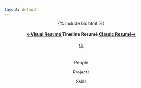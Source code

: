 ```yaml
---
layout: default
---
```

<script src="https://d3js.org/d3.v3.js"></script>
<!--Responsive Introduction contained here -->
  <header class="intro" id="intro-link">
    <div class="container">
      {% include bio.html %}
      <div class="row text-center">
        <div class="col-lg-12 col-md-12 col-sm-12 col-xs-12 order-2 align-self-center">
        <h4><a href="/">←<small style="font-size:14px;">Visual Resumé </small></a>Timeline Resumé <a href="/classic.html"><small style="font-size:14px;">Classic Resumé</small>→</a></h4>
          <a href="https://bonkerfield.org/2015/01/a-better-linkedin/"><span class="mytooltip" tlite="se" title="<p style=&quot;margin-bottom:0;font-size:1.2em;text-align:center&quot;>Displays connections between people I've worked with, <br/> projects I've worked on, and skills required for each project.<br/> Width is scale of project, height is time occupied. <br/> You can click on a project for more details. </p>" >🛈</span></a>
        </div>
      </div>
    </div>
    <div class="align-self-center" style="max-width: 800px;margin-left: auto;margin-right: auto;padding-left:5px;padding-right:5px;padding-top:20px;" >
      <p class="alignleft">People</p>
      <p class="aligncenter">Projects</p>
      <p class="alignright">Skills</p>
    </div>
    <div id="loading-bar-spinner" class="spinner"><div class="spinner-icon"></div></div>

</header>




<script src="https://d3js.org/d3.v4.min.js"></script>
<script src="//d3js.org/d3-scale-chromatic.v0.3.min.js"></script>

<script src="sankey.js"></script>
<script>

var units = "Widgets";

// set the dimensions and margins of the graph
var maxwidth = 800
var margin = {top: 0, right: 10, bottom: 10, left: 10};
var width = document.body.clientWidth - margin.left*2 - margin.right*2;
width = width < maxwidth ? width : maxwidth
height_factor = 15*width / 800
var height = document.body.clientHeight*height_factor - margin.top - margin.bottom;
width_scale = width
var format_date = d3.timeParse("%m/%d/%y");

// format variables
var formatNumber = d3.format(",.0f"),    // zero decimal places
    format = function(d) { return formatNumber(d) + " " + units; },
    color = d3.scaleOrdinal(d3.schemePastel1);

// append the svg object to the body of the page
var svg = d3.select("body").append("svg")
    .attr("width", width + margin.left + margin.right)
    .attr("height", height + margin.top + margin.bottom)
  .append("g")
    .attr("transform",
          "translate(" + margin.left + "," + margin.top + ")");

// Set the sankey diagram properties
var sankey = d3.sankey()
    .nodeWidth(36)
    .nodePadding(40)
    .size([width, height]);

var path = sankey.link();
d3.json("https://spreadsheets.google.com/feeds/list/1WmkDCeImSR7k5JnNn7HE4ZiDH3j4X-iIarkBrbbPvQ8/2/public/values?alt=json", function (meta_result) {
  var metadata = {};
  for (var i = 0; i < meta_result.feed.entry.length; i += 1) {
      proj = meta_result.feed.entry[i].gsx$project.$t
      metadata[proj] = {
          "color": meta_result.feed.entry[i].gsx$color.$t,
          "link": meta_result.feed.entry[i].gsx$link.$t,
          "order": meta_result.feed.entry[i].gsx$order.$t,
          "description": meta_result.feed.entry[i].gsx$description.$t
      }
  }
  d3.json("https://spreadsheets.google.com/feeds/list/1WmkDCeImSR7k5JnNn7HE4ZiDH3j4X-iIarkBrbbPvQ8/1/public/values?alt=json", function (agg_result) {
    unique_projects = {};
    for (var i = 0; i < agg_result.feed.entry.length; i += 1) {
      valval = agg_result.feed.entry[i].gsx$value.$t;
      project_val = agg_result.feed.entry[i].gsx$project.$t;
      date_val = agg_result.feed.entry[i].gsx$date.$t;
      date_val = format_date(date_val);
      if (!(project_val in unique_projects)){
        unique_projects[project_val] = {"months":0, "val":0, "date": format_date('01/01/01'), "min_date": format_date('01/01/50')};
      }
      if(parseFloat(valval)>0.025){
        unique_projects[project_val]["val"]+=parseFloat(valval);
        unique_projects[project_val]["months"]+=1;
        if (date_val > unique_projects[project_val]["date"]){
          unique_projects[project_val]["date"] = date_val
        }
        if (date_val < unique_projects[project_val]["min_date"]){
          unique_projects[project_val]["min_date"] = date_val
        }
      }
    }
    max_date = format_date('01/01/01')
    min_date = format_date('01/01/50')
    for (var k in unique_projects){
      date_val = unique_projects[k]["date"]
      if (date_val > max_date){
        max_date = date_val
      }
      if (date_val < min_date){
        min_date = date_val
      }
    }

    timescaler = d3.scaleTime().domain([min_date, max_date]).range([1,0])
// load the data
    d3.json("https://spreadsheets.google.com/feeds/list/1WmkDCeImSR7k5JnNn7HE4ZiDH3j4X-iIarkBrbbPvQ8/3/public/values?alt=json", function(result) {
      data = []
      for (var i = 0; i < result.feed.entry.length; i += 1) {
              data.push({
                  "source": result.feed.entry[i].gsx$source.$t,
                  "target": result.feed.entry[i].gsx$target.$t
              });
          }


      //set up graph in same style as original example but empty
      graph = {"nodes" : [], "links" : []};

      data.forEach(function (d) {
        graph.nodes.push({ "name": d.source});
        graph.nodes.push({ "name": d.target});
        graph.links.push({ "source": d.source,
                           "target": d.target,
                           "value": +1 });
       });

      // return only the distinct / unique nodes
      graph.nodes = d3.keys(d3.nest()
        .key(function (d) { return d.name; })
        .object(graph.nodes));

      // loop through each link replacing the text with its index from node
      graph.links.forEach(function (d, i) {
        graph.links[i].source = graph.nodes.indexOf(graph.links[i].source);
        graph.links[i].target = graph.nodes.indexOf(graph.links[i].target);
      });

      // now loop through each nodes to make nodes an array of objects
      // rather than an array of strings
      graph.nodes.forEach(function (d, i) {
        thecolor = color(d.replace(/ .*/, ""))
        theorder = 2
        theheight =  1;
        thewidth = 1;
        thedate = timescaler(max_date)
        the_date_range = ""
        thelink = ""
        if (d in metadata){
          thecolor =  metadata[d]['color'];
          theorder = metadata[d]['order'];
          thelink = metadata[d]['link']
        }
        if (d in unique_projects){
          theheight =  unique_projects[d]['months'];
          thewidth =  unique_projects[d]['val'];
          thedate =  timescaler(unique_projects[d]['date']);
          if(unique_projects[d]['min_date'].getYear()!=unique_projects[d]['date'].getYear()){
            the_date_range = (1900+unique_projects[d]['min_date'].getYear()) + "-" + (1900+unique_projects[d]['date'].getYear());
          }else{
            the_date_range = (1900+unique_projects[d]['min_date'].getYear())
          }
        }
        graph.nodes[i] = { "name": d, "color": thecolor, "order": theorder, "myheight": theheight, "mywidth": thewidth/theheight, "mydate": thedate, "link": thelink, "daterange": the_date_range  };
      });

      sankey
          .nodes(graph.nodes)
          .links(graph.links)
          .layout(32);

      left_bound = width / 8
      right_bound = 7 * width / 8

      graph.nodes.forEach(function(d) {
        d.y = d.x < right_bound && d.x > left_bound ? d.mydate*2700*height_factor/18 : d.y
        d.dy = d.x < right_bound && d.x > left_bound ? d.myheight*20*height_factor/18 : d.dy
        d.dx = d.x < right_bound && d.x > left_bound ? d.mywidth*width_scale/4.5 : d.dx
        d.x = d.x + width_scale/10*(d.x < right_bound && d.x > left_bound ? 7*(0.4-d.mywidth) : 0)
        // d.dx = d.dx*(1+(d.x < 3* width / 4 && d.x >  width / 4 ? d.order : 0))
      });
      sankey.relayout();
      // add in the links
      var link = svg.append("g").selectAll(".link")
          .data(graph.links)
        .enter().append("path")
          .attr("class", "link")
          .attr("d", path)
          .style('opacity', 0.5)
          .style("stroke-width", 2)
          .sort(function(a, b) { return b.dy - a.dy; });

      // add the link titles
      link.append("title")
            .text(function(d) {
            return d.source.name + " → " +
                    d.target.name; });

      // add in the nodes
      var node = svg.append("g").selectAll(".node")
          .data(graph.nodes)
        .enter().append("g")
          .attr("class", "node")
          .attr("transform", function(d) {
          return "translate(" + d.x + "," + d.y + ")"; });

      // add the rectangles for the nodes
      noderects = node.append("a")
          .attr("xlink:href", function(d) { return d.link; })
          .append("rect")
          .attr("height", function(d) { return d.dy; })
          .attr("width", function(d) { return d.dx; })
          .style("fill", function(d) { return d.color; })
          .style("stroke", function(d) {
          return d3.rgb(d.color).darker(2); });

      node
        .on('mouseover', function (d) {
          // Highlight the nodes: every node is green except of him
          tohilight = []
          for (var l in graph.links){
            link_d = graph.links[l]
            if (link_d.target.name === d.name){
              tohilight.push(link_d.source.name)
            }
            if (link_d.source.name === d.name){
              tohilight.push(link_d.target.name)
            }
          }
          node.select('text').style('opacity', 0.1)
          node.select('rect').style('opacity', function(d){ return tohilight.includes(d.name) ? 1 : 0.1})
          node.select('text').style('opacity', function(d){ return tohilight.includes(d.name) ? 1 : 0.1})
          d3.select(this).select('rect').style('opacity', 1)
          d3.select(this).select('text').style('opacity', 1)
          // Highlight the connections
          link
            .style('opacity', function (link_d) { return link_d.source.name === d.name || link_d.target.name === d.name ? 1 : 0.2;})
        })
        .on('mouseout', function (d) {
          node.select('rect').style('opacity', 0.9)
          node.select('text').style('opacity', 0.5)
          link.style('opacity', 0.5)
        })

      // add in the title for the nodes
      font_size = "12px"
      if(width_scale<600){
        font_size = "10px"
      }
      node.append("text")
          .attr("font-size", font_size)
          .attr("x", function(d) { return sankey.nodeWidth(); })
          .attr("y", function(d) { return 15+ d.dy ; })
          .attr("text-anchor", "end")
          .attr("transform", null)
          .text(function(d) { return d.name; })
          .attr("fill", "gray")
          .attr("opacity", "0.5")
        .filter(function(d) { return d.x < right_bound; })
          .attr("fill", "black")
          .attr("x", -5)
          .attr("y", 15)
          .attr("text-anchor", "end")
          .attr("transform", "rotate(-90)")
        .filter(function(d) { return d.x <  left_bound; })
          .attr("fill", "gray")
          .attr("y", function(d) { return 15+ d.dy ; })
          .attr("x", 0)
          .attr("transform", null)
          .attr("text-anchor", "start");
      node.append("text")
        .filter(function(d) { return d.dx > 30; })
        .filter(function(d) { return d.x < right_bound; })
        .filter(function(d) { return d.x >  left_bound; })
          .attr("font-size", font_size)
          .text(function(d) { return d.daterange; })
          .attr("opacity", "0.1")
          .attr("fill", "black")
          .attr("x", -5)
          .attr("y", 30)
          .attr("text-anchor", "end")
          .attr("transform", "rotate(-90)")

      document.getElementById("loading-bar-spinner").style.display = "none";

    });

  });
});
</script>
